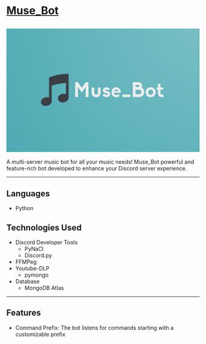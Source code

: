 # <u> Muse_Bot </u>
##

![Bot Logo](Logo.png)

A multi-server music bot for all your music needs!
Muse_Bot powerful and feature-rich bot developed to 
enhance your Discord server experience. 

---

## Languages
- Python

## Technologies Used

- Discord Developer Tools
  - PyNaCl
  - Discord.py
- FFMPeg
- Youtube-DLP
  - pymongo
- Database
  - MongoDB Atlas
 
---
## Features

- Command Prefix: The bot listens for commands starting with a customizable prefix


